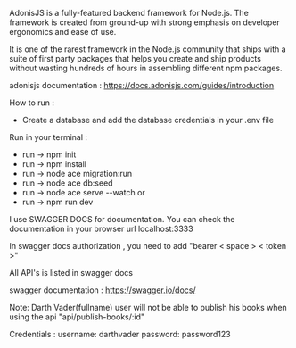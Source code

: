 AdonisJS is a fully-featured backend framework for Node.js. The framework is created from ground-up with strong emphasis on developer ergonomics and ease of use.

It is one of the rarest framework in the Node.js community that ships with a suite of first party packages that helps you create and ship products without wasting hundreds of hours in assembling different npm packages.

adonisjs documentation : https://docs.adonisjs.com/guides/introduction

How to run :
- Create a database and add the database credentials in your .env file

Run in your terminal : 
- run -> npm init
- run -> npm install
- run -> node ace migration:run
- run -> node ace db:seed
- run -> node ace serve --watch   or
- run -> npm run dev


I use SWAGGER DOCS for documentation. You can check the documentation in your browser url localhost:3333

In swagger docs authorization , you need to add "bearer < space > < token >"

All API's is listed in swagger docs

swagger documentation : https://swagger.io/docs/

Note: Darth Vader(fullname) user will not be able to publish his books when using the api  "api/publish-books/:id"

Credentials : 
username: darthvader
password: password123

